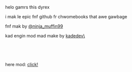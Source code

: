 <p>helo gamrs this dyrex</p>
<p>i mak le epic fnf github fr chwomebooks that awe gawbage</p>
<p>fnf mak by <a href="https://twitter.com/ninja_muffin99">@ninja_muffin99</a></p>
<p>kad engin mod mad make by <a href="https://gamebanana.com/gamefiles/16761">kadedev\</a></p>
<p>&nbsp;</p>
<p>&nbsp;</p>
<p>here mod: <a href="https://mj89sp3sau2k7lj1eg3k40hkeppguj6j-a-sites-opensocial.googleusercontent.com/gadgets/ifr?url=http://www.gstatic.com/sites-gadgets/iframe/iframe.xml&amp;container=enterprise&amp;view=default&amp;lang=en&amp;country=ALL&amp;sanitize=0&amp;v=f4e545017d7fc26f&amp;libs=core&amp;parent=https://sites.google.com/site/unblockedgames66ez/friday-night-funkin-week-6#up_scroll=auto&amp;up_iframeURL=https://bobydob.github.io/new-week6/&amp;st=e%3DAIHE3cAVXQxT3KSWxWSPZE6ZbaJYNoK2y6hHBkWd7zrSvzmI2ORYDTqjPA1beqXsmCa8F30IiDlbFbyWLtcmM8kTdbFIJU%252BJOXHx9nCO7vuS5zUcAluoNjdrU8s6a9RE0UdQdUrAgVZk%26c%3Denterprise&amp;rpctoken=-1213372313053970424">click!</a></p>
